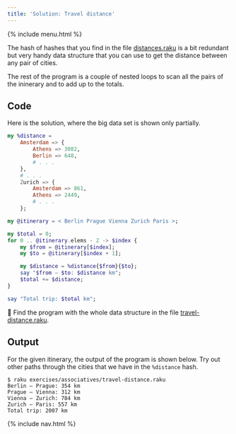```yaml
---
title: 'Solution: Travel distance'
---
```


{% include menu.html %}

The hash of hashes that you find in the file [distances.raku](https://github.com/ash/raku-course/blob/master/essentials/associatives/exercises/travel-distance/distances.raku) is a bit redundant but very handy data structure that you can use to get the distance between any pair of cities.

The rest of the program is a couple of nested loops to scan all the pairs of the ininerary and to add up to the totals.

## Code

Here is the solution, where the big data set is shown only partially.

```raku
my %distance = 
    Amsterdam => {
        Athens => 3082,
        Berlin => 648,
        # . . .
    },
    # . . .
    Zurich => {
        Amsterdam => 861,
        Athens => 2449,
        # . . .
    };

my @itinerary = < Berlin Prague Vienna Zurich Paris >;

my $total = 0;
for 0 .. @itinerary.elems - 2 -> $index {
    my $from = @itinerary[$index];
    my $to = @itinerary[$index + 1];

    my $distance = %distance{$from}{$to};
    say "$from — $to: $distance km";
    $total += $distance;
}

say "Total trip: $total km";
```

🦋 Find the program with the whole data structure in the file [travel-distance.raku](https://github.com/ash/raku-course/blob/master/exercises/associatives/travel-distance.raku).

## Output

For the given itinerary, the output of the program is shown below. Try out other paths through the cities that we have in the `%distance` hash.

```console
$ raku exercises/associatives/travel-distance.raku
Berlin — Prague: 354 km
Prague — Vienna: 312 km
Vienna — Zurich: 784 km
Zurich — Paris: 557 km
Total trip: 2007 km
```

{% include nav.html %}
